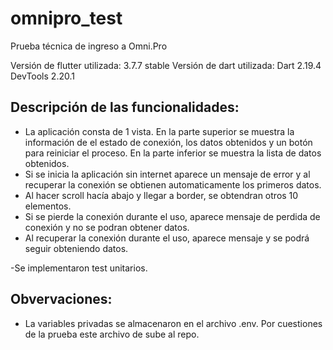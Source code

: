 # omnipro_test

Prueba técnica de ingreso a Omni.Pro

Versión de flutter utilizada: 3.7.7 stable
Versión de dart utilizada: Dart 2.19.4 DevTools 2.20.1

## Descripción de las funcionalidades:

- La aplicación consta de 1 vista. En la parte superior se muestra la información de el estado de conexión, los datos obtenidos y un botón para reiniciar el proceso. En la parte inferior se muestra la lista de datos obtenidos.
- Si se inicia la aplicación sin internet aparece un mensaje de error y al recuperar la conexión se obtienen automaticamente los primeros datos.
- Al hacer scroll hacía abajo y llegar a border, se obtendran otros 10 elementos.
- Si se pierde la conexión durante el uso, aparece mensaje de perdida de conexión y no se podran obtener datos.
- Al recuperar la conexión durante el uso, aparece mensaje y se podrá seguir obteniendo datos.

-Se implementaron test unitarios.


## Obvervaciones:

- La variables privadas se almacenaron en el archivo .env. Por cuestiones de la prueba este archivo de sube al repo.